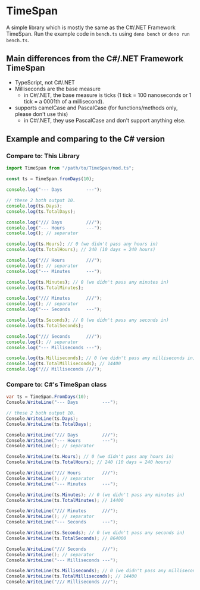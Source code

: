 # TimeSpan

A simple library which is mostly the same as the C#/.NET Framework TimeSpan.
Run the example code in `bench.ts` using `deno bench` or `deno run bench.ts`.

## Main differences from the C#/.NET Framework TimeSpan

-   TypeScript, not C#/.NET
-   Milliseconds are the base measure
    -   in C#/.NET, the base measure is ticks (1 tick = 100 nanoseconds or 1 tick = a 0001th of a millisecond).
-   supports camelCase and PascalCase (for functions/methods only, please don't use this)
    -   in C#/.NET, they use PascalCase and don't support anything else.

## Example and comparing to the C# version

### Compare to: This Library

```ts
import TimeSpan from "/path/to/TimeSpan/mod.ts";

const ts = TimeSpan.fromDays(10);

console.log("--- Days         ---");

// these 2 both output 10.
console.log(ts.Days);
console.log(ts.TotalDays);

console.log("/// Days         ///");
console.log("--- Hours        ---");
console.log(); // separator

console.log(ts.Hours); // 0 (we didn't pass any hours in)
console.log(ts.TotalHours); // 240 (10 days = 240 hours)

console.log("/// Hours        ///");
console.log(); // separator
console.log("--- Minutes      ---");

console.log(ts.Minutes); // 0 (we didn't pass any minutes in)
console.log(ts.TotalMinutes);

console.log("/// Minutes      ///");
console.log(); // separator
console.log("--- Seconds      ---");

console.log(ts.Seconds); // 0 (we didn't pass any seconds in)
console.log(ts.TotalSeconds);

console.log("/// Seconds      ///");
console.log(); // separator
console.log("--- Milliseconds ---");

console.log(ts.Milliseconds); // 0 (we didn't pass any milliseconds in)
console.log(ts.TotalMilliseconds); // 14400
console.log("/// Milliseconds ///");
```

### Compare to: C#'s TimeSpan class

```cs
var ts = TimeSpan.FromDays(10);
Console.WriteLine("--- Days         ---");

// these 2 both output 10.
Console.WriteLine(ts.Days);
Console.WriteLine(ts.TotalDays);

Console.WriteLine("/// Days         ///");
Console.WriteLine("--- Hours        ---");
Console.WriteLine(); // separator

Console.WriteLine(ts.Hours); // 0 (we didn't pass any hours in)
Console.WriteLine(ts.TotalHours); // 240 (10 days = 240 hours)

Console.WriteLine("/// Hours        ///");
Console.WriteLine(); // separator
Console.WriteLine("--- Minutes      ---");

Console.WriteLine(ts.Minutes); // 0 (we didn't pass any minutes in)
Console.WriteLine(ts.TotalMinutes); // 14400

Console.WriteLine("/// Minutes      ///");
Console.WriteLine(); // separator
Console.WriteLine("--- Seconds      ---");

Console.WriteLine(ts.Seconds); // 0 (we didn't pass any seconds in)
Console.WriteLine(ts.TotalSeconds); // 864000

Console.WriteLine("/// Seconds      ///");
Console.WriteLine(); // separator
Console.WriteLine("--- Milliseconds ---");

Console.WriteLine(ts.Milliseconds); // 0 (we didn't pass any milliseconds in)
Console.WriteLine(ts.TotalMilliseconds); // 14400
Console.WriteLine("/// Milliseconds ///");
```
